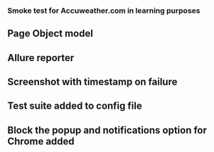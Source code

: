 ### Smoke test for Accuweather.com in learning purposes

## Page Object model
## Allure reporter
## Screenshot with timestamp on failure
## Test suite added to config file
## Block the popup and notifications option for Chrome added